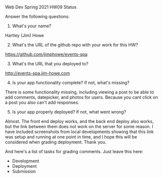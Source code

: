 
Web Dev Spring 2021 HW09 Status

Answer the following questions:


1. What's your name?

Hartley (Jim) Howe


2. What's the URL of the github repo with your work for this HW?

https://github.com/jimphowe/events-spa


3. What's the URL that you deployed to?

http://events-spa.jim-howe.com


4. Is your app functionality complete? If not, what's missing?

There is some functionality missing, including viewing a post to be able to add comments, datepicker, and photos for users. Because you cant click on a post you also can't add responses.


5. Is your app properly deployed? If not, what went wrong?

Almost. The front end deploy works, and the back end deploy also works, but the link between them does not work on the server for some reason.
I have included screenshots from local developments showing that this link was setup and running at one point in time, and I hope this will be considered when grading deployment. Thank you.


And here's a list of tasks for grading comments. Just leave this here:
 - Development
 - Deployment
 - Submission
